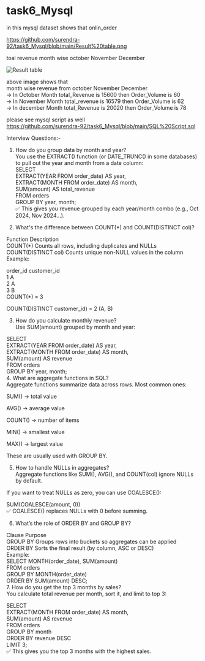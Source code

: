 # task6_Mysql 

in this mysql dataset shows that onlin_order

https://github.com/surendra-92/task6_Mysql/blob/main/Result%20table.png 

toal revenue month wise  october November December

![Result table](https://github.com/user-attachments/assets/06104a74-628c-4e4b-9866-92f2da0a3fa2)

above image shows that  <br>
month wise revenue from october November December <br>
-> In October Month total_Revenue is 15600 then Order_Volume is 60 <br>
-> In November Month total_revenue is 16579 then Order_Volume is 62 <br>
-> In december Month total_Revenue is 20020 then Order_Volume is 78 <br>

please see mysql script as well <br>
https://github.com/surendra-92/task6_Mysql/blob/main/SQL%20Script.sql 
<br>

Interview Questions:- <br>
1. How do you group data by month and year? <br>
You use the EXTRACT() function (or DATE_TRUNC() in some databases) to pull out the year and month from a date column: <br>
SELECT  <br>
  EXTRACT(YEAR FROM order_date) AS year, <br>
  EXTRACT(MONTH FROM order_date) AS month, <br>
  SUM(amount) AS total_revenue <br>
FROM orders <br>
GROUP BY year, month; <br>
✅ This gives you revenue grouped by each year/month combo (e.g., Oct 2024, Nov 2024...). <br>

2. What's the difference between COUNT(*) and COUNT(DISTINCT col)? <br>

Function	Description <br>
COUNT(*)	Counts all rows, including duplicates and NULLs  <br>
COUNT(DISTINCT col)	Counts unique non-NULL values in the column <br>
Example: <br>


order_id	customer_id <br>
1	A <br>
2	A <br>
3	B <br>
COUNT(*) = 3 <br>

COUNT(DISTINCT customer_id) = 2 (A, B) <br>

3. How do you calculate monthly revenue?  <br>
Use SUM(amount) grouped by month and year: <br>


SELECT <br>
  EXTRACT(YEAR FROM order_date) AS year, <br>
  EXTRACT(MONTH FROM order_date) AS month, <br>
  SUM(amount) AS revenue <br>
FROM orders <br>
GROUP BY year, month; <br>
4. What are aggregate functions in SQL?    <br>
Aggregate functions summarize data across rows. Most common ones: <br>

SUM() → total value 

AVG() → average value

COUNT() → number of items

MIN() → smallest value

MAX() → largest value

These are usually used with GROUP BY. <br>

5. How to handle NULLs in aggregates?     <br>
Aggregate functions like SUM(), AVG(), and COUNT(col) ignore NULLs by default. <br>

If you want to treat NULLs as zero, you can use COALESCE(): <br>


SUM(COALESCE(amount, 0)) <br>
✅ COALESCE() replaces NULLs with 0 before summing. <br>

6. What’s the role of ORDER BY and GROUP BY?     <br>

Clause	Purpose <br>
GROUP BY	Groups rows into buckets so aggregates can be applied <br>
ORDER BY	Sorts the final result (by column, ASC or DESC) <br>
Example: <br>
SELECT MONTH(order_date), SUM(amount) <br>
FROM orders <br>
GROUP BY MONTH(order_date) <br>
ORDER BY SUM(amount) DESC; <br>
7. How do you get the top 3 months by sales?     <br>
You calculate total revenue per month, sort it, and limit to top 3:  <br>

SELECT  <br>
  EXTRACT(MONTH FROM order_date) AS month, <br>
  SUM(amount) AS revenue <br>
FROM orders <br>
GROUP BY month <br>
ORDER BY revenue DESC <br>
LIMIT 3; <br>
✅ This gives you the top 3 months with the highest sales. <br>


 




